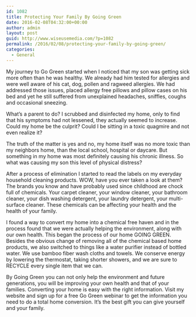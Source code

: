 ```yaml
---
id: 1082
title: Protecting Your Family By Going Green
date: 2016-02-08T04:32:00+00:00
author: admin
layout: post
guid: http://www.wiseusemedia.com/?p=1082
permalink: /2016/02/08/protecting-your-family-by-going-green/
categories:
  - General
---
```

My journey to Go Green started when I noticed that my son was getting sick more often than he was healthy. We already had him tested for allergies and were well aware of his cat, dog, pollen and ragweed allergies. We had addressed those issues, placed allergy free pillows and pillow cases on his bed and yet he still suffered from unexplained headaches, sniffles, coughs and occasional sneezing. 

What&#8217;s a parent to do? I scrubbed and disinfected my home, only to find that his symptoms had not lessened, they actually seemed to increase. Could my home be the culprit? Could I be sitting in a toxic quagmire and not even realize it?

The truth of the matter is yes and no, my home itself was no more toxic than my neighbors home, than the local school, hospital or daycare. But something in my home was most definitely causing his chronic illness. So what was causing my son this level of physical distress? 

After a process of elimination I started to read the labels on my everyday household cleaning products. WOW, have you ever taken a look at them? The brands you know and have probably used since childhood are chock full of chemicals. Your carpet cleaner, your window cleaner, your bathroom cleaner, your dish washing detergent, your laundry detergent, your multi-surface cleaner. These chemicals can be affecting your health and the health of your family. 

I found a way to convert my home into a chemical free haven and in the process found that we were actually helping the environment, along with our own health. This began the process of our home GOING GREEN. Besides the obvious change of removing all of the chemical based home products, we also switched to things like a water purifier instead of bottled water. We use bamboo fiber wash cloths and towels. We conserve energy by lowering the thermostat, taking shorter showers, and we are sure to RECYCLE every single item that we can.

By Going Green you can not only help the environment and future generations, you will be improving your own health and that of your families. Converting your home is easy with the right information. Visit my website and sign up for a free Go Green webinar to get the information you need to do a total home conversion. It&#8217;s the best gift you can give yourself and your family.